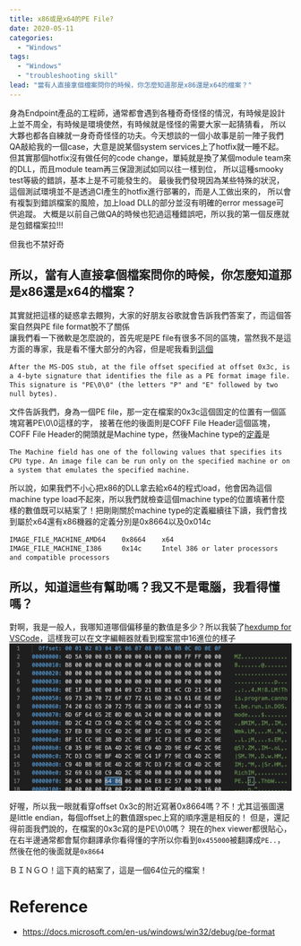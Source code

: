 ```yaml
---
title: x86或是x64的PE File?
date: 2020-05-11
categories:
  - "Windows"
tags:
  - "Windows"
  - "troubleshooting skill"
lead: "當有人直接拿個檔案問你的時候，你怎麼知道那是x86還是x64的檔案？"
---
```

身為Endpoint產品的工程師，通常都會遇到各種奇奇怪怪的情況，有時候是設計上並不周全，有時候是環境使然，有時候就是怪怪的需要大家一起猜猜看，
所以大夥也都各自練就一身奇奇怪怪的功夫。今天想談的一個小故事是前一陣子我們QA敲給我的一個case，大意是說某個system services上了hotfix就一睡不起。
但其實那個hotfix沒有做任何的code change，單純就是換了某個module team來的DLL，而且module team再三保證測試如同以往一樣到位，
所以這種smooky test等級的錯誤，基本上是不可能發生的。
最後我們發現因為某些特殊的狀況，這個測試環境並不是透過CI產生的hotfix進行部署的，而是人工做出來的，
所以會有複製到錯誤檔案的風險，加上load DLL的部分並沒有明確的error message可供追蹤。
大概是以前自己做QA的時候也犯過這種錯誤吧，所以我的第一個反應就是包錯檔案拉!!!

但我也不禁好奇
## 所以，當有人直接拿個檔案問你的時候，你怎麼知道那是x86還是x64的檔案？

其實就把這樣的疑惑拿去餵狗，大家的好朋友谷歌就會告訴我們答案了，而這個答案自然與PE file format脫不了關係        
讓我們看一下微軟是怎麼說的，首先呢是PE file有很多不同的區塊，當然我不是這方面的專家，我是看不懂大部分的內容，但是呢我看到[這個](https://docs.microsoft.com/en-us/windows/win32/debug/pe-format#signature-image-only)
```plaintext
After the MS-DOS stub, at the file offset specified at offset 0x3c, is a 4-byte signature that identifies the file as a PE format image file. This signature is "PE\0\0" (the letters "P" and "E" followed by two null bytes).
```
文件告訴我們，身為一個PE file，那一定在檔案的0x3c這個固定的位置有一個區塊寫著PE\0\0這樣的字，
接著在他的後面則是COFF File Header這個區塊，COFF File Header的開頭就是Machine type，然後Machine type的[定義](https://docs.microsoft.com/en-us/windows/win32/debug/pe-format#machine-types)是
```plaintext
The Machine field has one of the following values that specifies its CPU type. An image file can be run only on the specified machine or on a system that emulates the specified machine.
```
所以說，如果我們不小心把x86的DLL拿去給x64的程式load，他會因為這個machine type load不起來，所以我們就檢查這個machine type的位置填著什麼樣的數值既可以結案了！把剛剛關於machine type的定義繼續往下讀，我們會找到屬於x64還有x86機器的定義分別是0x8664以及0x014c
```plaintext
IMAGE_FILE_MACHINE_AMD64    0x8664    x64
IMAGE_FILE_MACHINE_I386     0x14c     Intel 386 or later processors and compatible processors
```

## 所以，知道這些有幫助嗎？我又不是電腦，我看得懂嗎？

對啊，我是一般人，我哪知道哪個偏移量的數值是多少？所以我裝了[hexdump for VSCode](https://marketplace.visualstudio.com/items?itemName=slevesque.vscode-hexdump)，這樣我可以在文字編輯器就看到檔案當中16進位的樣子
![](001.png)

好喔，所以我一眼就看穿offset 0x3c的附近寫著0x8664嗎？不！尤其這張圖還是little endian，每個offset上的數值跟spec上寫的順序還是相反的！
但是，還記得前面我們說的，在檔案的0x3c寫的是PE\0\0嗎？
現在的hex viewer都很貼心，
在右半邊通常都會幫你翻譯承你看得懂的字所以你看到```0x455000```被翻譯成```PE..```，然後在他的後面就是```0x8664```

ＢＩＮＧＯ！這下真的結案了，這是一個64位元的檔案！

# Reference
- https://docs.microsoft.com/en-us/windows/win32/debug/pe-format